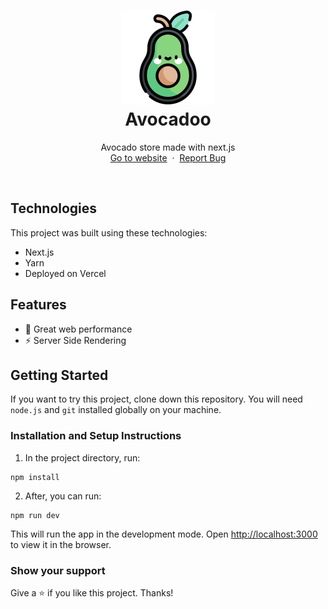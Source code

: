 <h1 align="center">
  <div align="center">
    <img alt="Avocado logo" src="./public/fav.png" height="150px" width="auto"/>
  </div>
  Avocadoo
</h1>
<p align="center">
    Avocado store made with next.js
    <br />
    <a href="https://avocadoo.vercel.app">Go to website</a>&nbsp;
    ·
    &nbsp;<a href="https://github.com/devenapuros/Avocadoo">Report Bug</a>
  </p>
<br/>

## Technologies 

This project was built using these technologies:

* Next.js
* Yarn
* Deployed on Vercel

## Features

* 🚀 Great web performance
* ⚡ Server Side Rendering


## Getting Started

If you want to try this project, clone down this repository. You will need `node.js` and `git` installed globally on your machine.

### Installation and Setup Instructions

1. In the project directory, run:

 ```
 npm install
 ```

2. After, you can run:

```
npm run dev
```

This will run the app in the development mode.
Open [http://localhost:3000](http://localhost:3000) to view it in the browser.

### Show your support

Give a ⭐ if you like this project. Thanks!
